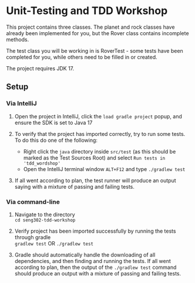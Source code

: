# Unit-Testing and TDD Workshop
This project contains three classes. The planet and rock classes have already been implemented for you, but the Rover class contains incomplete methods.

The test class you will be working in is RoverTest - some tests have been completed for you, while others need to be filled in or created.

The project requires JDK 17.

## Setup
### Via IntelliJ
1. Open the project in IntelliJ, click the `load gradle project` popup, and ensure the SDK is set to Java 17

2. To verify that the project has imported correctly, try to run some tests. To do this do one of the following:
    -  Right click the `java` directory inside `src/test` (as this should be marked as the Test Sources Root) and select `Run tests in 'tdd_wordshop'`  
    -  Open the IntelliJ terminal window `ALT+F12` and type `./gradlew test`
    
3. If all went according to plan, the test runner will produce an output saying with a mixture of passing and 
failing tests.

### Via command-line
1. Navigate to the directory  
`cd seng302-tdd-workshop`

2. Verify project has been imported successfully by running the tests through gradle  
`gradlew test` OR `./gradlew test`

3. Gradle should automatically handle the downloading of all dependencies, and then finding and running the tests.
If all went according to plan, then the output of the `./gradlew test` command should produce an output with a mixture 
of passing and failing tests.